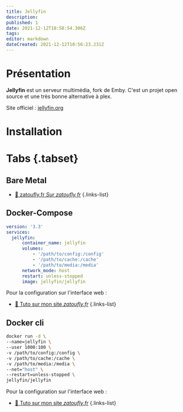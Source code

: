 ```yaml
---
title: Jellyfin
description: 
published: 1
date: 2021-12-12T10:58:54.306Z
tags: 
editor: markdown
dateCreated: 2021-12-12T10:56:23.231Z
---
```


# Présentation
**Jellyfin** est un serveur multimédia, fork de Emby. C'est un projet open source et une très bonne alternative à plex.

Site officiel : [jellyfin.org](https://jellyfin.org/)

# Installation
# Tabs {.tabset}
## Bare Metal

- [:memo: zatoufly.fr *Sur zatoufly.fr*](https://zatoufly.fr/comment-installer-jellyfin-sur-debian/)
{.links-list}

## Docker-Compose
```yaml
version: '3.3'
services:
  jellyfin:
      container_name: jellyfin
      volumes:
          - '/path/to/config:/config'
          - '/path/to/cache:/cache'
          - '/path/to/media:/media'
      network_mode: host
      restart: unless-stopped
      image: jellyfin/jellyfin
```
Pour la configuration sur l'interface web :
- [:memo: Tuto sur mon site *zatoufly.fr*](https://zatoufly.fr/comment-installer-jellyfin-sur-debian/)
{.links-list}

## Docker cli
```bash
docker run -d \
--name=jellyfin \
--user 1000:100 \
-v /path/to/config:/config \
-v /path/to/cache:/cache \
-v /path/to/media:/media \
--net="host" \
--restart=unless-stopped \
jellyfin/jellyfin
```
Pour la configuration sur l'interface web :
- [:memo: Tuto sur mon site *zatoufly.fr*](https://zatoufly.fr/comment-installer-jellyfin-sur-debian)
{.links-list}